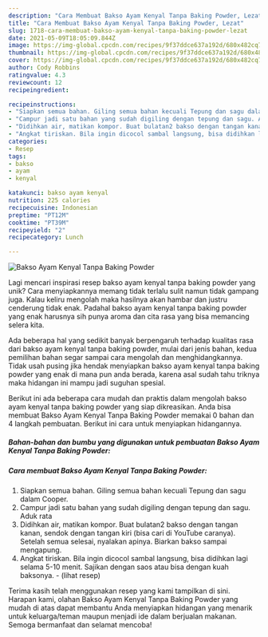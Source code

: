 ```yaml
---
description: "Cara Membuat Bakso Ayam Kenyal Tanpa Baking Powder, Lezat"
title: "Cara Membuat Bakso Ayam Kenyal Tanpa Baking Powder, Lezat"
slug: 1718-cara-membuat-bakso-ayam-kenyal-tanpa-baking-powder-lezat
date: 2021-05-09T18:05:09.844Z
image: https://img-global.cpcdn.com/recipes/9f37ddce637a192d/680x482cq70/bakso-ayam-kenyal-tanpa-baking-powder-foto-resep-utama.jpg
thumbnail: https://img-global.cpcdn.com/recipes/9f37ddce637a192d/680x482cq70/bakso-ayam-kenyal-tanpa-baking-powder-foto-resep-utama.jpg
cover: https://img-global.cpcdn.com/recipes/9f37ddce637a192d/680x482cq70/bakso-ayam-kenyal-tanpa-baking-powder-foto-resep-utama.jpg
author: Cody Robbins
ratingvalue: 4.3
reviewcount: 12
recipeingredient:

recipeinstructions:
- "Siapkan semua bahan. Giling semua bahan kecuali Tepung dan sagu dalam Cooper."
- "Campur jadi satu bahan yang sudah digiling dengan tepung dan sagu. Aduk rata"
- "Didihkan air, matikan kompor. Buat bulatan2 bakso dengan tangan kanan, sendok dengan tangan kiri (bisa cari di YouTube caranya). Setelah semua selesai, nyalakan apinya. Biarkan bakso sampai mengapung."
- "Angkat tiriskan. Bila ingin dicocol sambal langsung, bisa didihkan lagi selama 5-10 menit. Sajikan dengan saos atau bisa dengan kuah baksonya.           (lihat resep)"
categories:
- Resep
tags:
- bakso
- ayam
- kenyal

katakunci: bakso ayam kenyal 
nutrition: 225 calories
recipecuisine: Indonesian
preptime: "PT12M"
cooktime: "PT39M"
recipeyield: "2"
recipecategory: Lunch

---
```



![Bakso Ayam Kenyal Tanpa Baking Powder](https://img-global.cpcdn.com/recipes/9f37ddce637a192d/680x482cq70/bakso-ayam-kenyal-tanpa-baking-powder-foto-resep-utama.jpg)

Lagi mencari inspirasi resep bakso ayam kenyal tanpa baking powder yang unik? Cara menyiapkannya memang tidak terlalu sulit namun tidak gampang juga. Kalau keliru mengolah maka hasilnya akan hambar dan justru cenderung tidak enak. Padahal bakso ayam kenyal tanpa baking powder yang enak harusnya sih punya aroma dan cita rasa yang bisa memancing selera kita.



Ada beberapa hal yang sedikit banyak berpengaruh terhadap kualitas rasa dari bakso ayam kenyal tanpa baking powder, mulai dari jenis bahan, kedua pemilihan bahan segar sampai cara mengolah dan menghidangkannya. Tidak usah pusing jika hendak menyiapkan bakso ayam kenyal tanpa baking powder yang enak di mana pun anda berada, karena asal sudah tahu triknya maka hidangan ini mampu jadi suguhan spesial.


Berikut ini ada beberapa cara mudah dan praktis dalam mengolah bakso ayam kenyal tanpa baking powder yang siap dikreasikan. Anda bisa membuat Bakso Ayam Kenyal Tanpa Baking Powder memakai 0 bahan dan 4 langkah pembuatan. Berikut ini cara untuk menyiapkan hidangannya.

<!--inarticleads1-->

##### Bahan-bahan dan bumbu yang digunakan untuk pembuatan Bakso Ayam Kenyal Tanpa Baking Powder:





<!--inarticleads2-->

##### Cara membuat Bakso Ayam Kenyal Tanpa Baking Powder:

1. Siapkan semua bahan. Giling semua bahan kecuali Tepung dan sagu dalam Cooper.
1. Campur jadi satu bahan yang sudah digiling dengan tepung dan sagu. Aduk rata
1. Didihkan air, matikan kompor. Buat bulatan2 bakso dengan tangan kanan, sendok dengan tangan kiri (bisa cari di YouTube caranya). Setelah semua selesai, nyalakan apinya. Biarkan bakso sampai mengapung.
1. Angkat tiriskan. Bila ingin dicocol sambal langsung, bisa didihkan lagi selama 5-10 menit. Sajikan dengan saos atau bisa dengan kuah baksonya. -           (lihat resep)




Terima kasih telah menggunakan resep yang kami tampilkan di sini. Harapan kami, olahan Bakso Ayam Kenyal Tanpa Baking Powder yang mudah di atas dapat membantu Anda menyiapkan hidangan yang menarik untuk keluarga/teman maupun menjadi ide dalam berjualan makanan. Semoga bermanfaat dan selamat mencoba!
